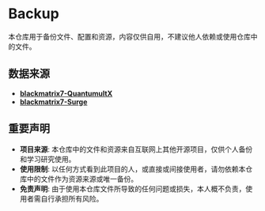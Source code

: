 # Backup

本仓库用于备份文件、配置和资源，内容仅供自用，不建议他人依赖或使用仓库中的文件。

## 数据来源

- **[blackmatrix7-QuantumultX](https://github.com/blackmatrix7/ios_rule_script/tree/master/rule/QuantumultX)**
- **[blackmatrix7-Surge](https://github.com/blackmatrix7/ios_rule_script/tree/master/rule/Surge)** 



## 重要声明

- **项目来源**: 本仓库中的文件和资源来自互联网上其他开源项目，仅供个人备份和学习研究使用。
- **使用限制**: 以任何方式看到此项目的人，或直接或间接使用者，请勿依赖本仓库中的文件作为资源来源或唯一备份。
- **免责声明**: 由于使用本仓库文件所导致的任何问题或损失，本人概不负责，使用者需自行承担所有风险。
